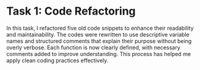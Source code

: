 # Task 1: Code Refactoring

In this task, I refactored five old code snippets to enhance their readability and maintainability. The codes were rewritten to use descriptive variable names and structured comments that explain their purpose without being overly verbose. Each function is now clearly defined, with necessary comments added to improve understanding. This process has helped me apply clean coding practices effectively.
